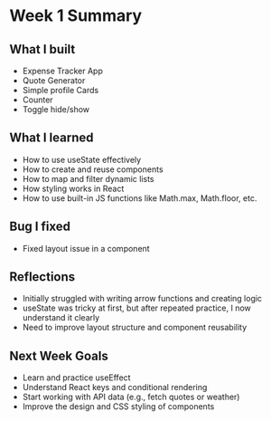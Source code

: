 # Week 1 Summary

## What I built
- Expense Tracker App
- Quote Generator
- Simple profile Cards
- Counter
- Toggle hide/show

## What I learned
- How to use useState effectively
- How to create and reuse components
- How to map and filter dynamic lists
- How styling works in React
- How to use built-in JS functions like Math.max, Math.floor, etc.

## Bug I fixed 
- Fixed layout issue in a component 

## Reflections
- Initially struggled with writing arrow functions and creating logic
- useState was tricky at first, but after repeated practice, I now understand it clearly
- Need to improve layout structure and component reusability

## Next Week Goals
- Learn and practice useEffect
- Understand React keys and conditional rendering
- Start working with API data (e.g., fetch quotes or weather)
- Improve the design and CSS styling of components

